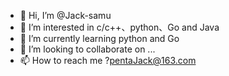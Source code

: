 - 👋 Hi, I’m @Jack-samu
- 👀 I’m interested in c/c++、python、Go and Java
- 🌱 I’m currently learning python and Go
- 💞️ I’m looking to collaborate on ...
- 📫 How to reach me ?pentaJack@163.com

<!---
Jack-samu/Jack-samu is a ✨ special ✨ repository because its `README.md` (this file) appears on your GitHub profile.
You can click the Preview link to take a look at your changes.
--->

